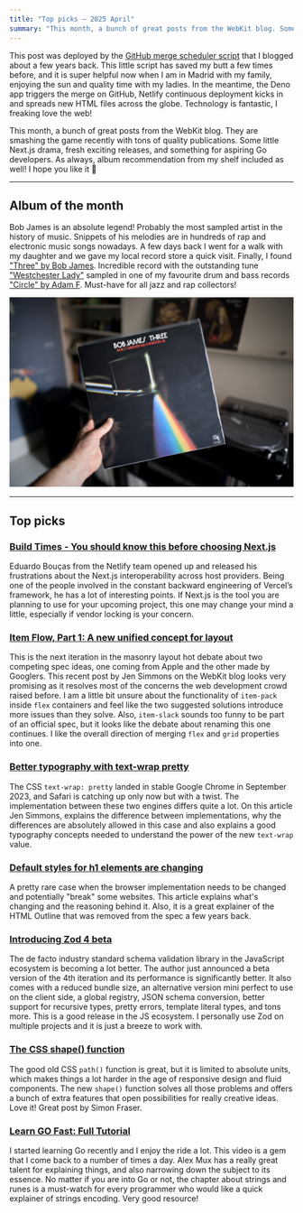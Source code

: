 ```yaml
---
title: "Top picks — 2025 April"
summary: "This month, a bunch of great posts from the WebKit blog. Some little Next.js drama, fresh exciting releases, and something for aspiring Go developers.  I hope you like it 🤗"
---
```


This post was deployed by the [GitHub merge scheduler script](https://pawelgrzybek.com/schedule-a-github-pull-request-merge-using-deno-kv-queues/) that I blogged about a few years back. This little script has saved my butt a few times before, and it is super helpful now when I am in Madrid with my family, enjoying the sun and quality time with my ladies. In the meantime, the Deno app triggers the merge on GitHub, Netlify continuous deployment kicks in and spreads new HTML files across the globe. Technology is fantastic, I freaking love the web!

This month, a bunch of great posts from the WebKit blog. They are smashing the game recently with tons of quality publications. Some little Next.js drama, fresh exciting releases, and something for aspiring Go developers. As always, album recommendation from my shelf included as well! I hope you like it 🤗

---

## Album of the month

Bob James is an absolute legend! Probably the most sampled artist in the history of music. Snippets of his melodies are in hundreds of rap and electronic music songs nowadays. A few days back I went for a walk with my daughter and we gave my local record store a quick visit. Finally, I found ["Three" by Bob James](https://www.discogs.com/release/14585807-Bob-James-Three). Incredible record with the outstanding tune ["Westchester Lady"](https://youtu.be/r0wMGQrWKNw) sampled in one of my favourite drum and bass records ["Circle" by Adam F](https://youtu.be/LDRNYUucKvA). Must-have for all jazz and rap collectors!

![Bob James - Three](bob-james-three.jpg)

---

## Top picks

### [Build Times - You should know this before choosing Next.js](https://eduardoboucas.com/posts/2025-03-25-you-should-know-this-before-choosing-nextjs/)

Eduardo Bouças from the Netlify team opened up and released his frustrations about the Next.js interoperability across host providers. Being one of the people involved in the constant backward engineering of Vercel’s framework, he has a lot of interesting points. If Next.js is the tool you are planning to use for your upcoming project, this one may change your mind a little, especially if vendor locking is your concern.

### [Item Flow, Part 1: A new unified concept for layout](https://webkit.org/blog/16587/item-flow-part-1-a-new-unified-concept-for-layout/)

This is the next iteration in the masonry layout hot debate about two competing spec ideas, one coming from Apple and the other made by Googlers. This recent post by Jen Simmons on the WebKit blog looks very promising as it resolves most of the concerns the web development crowd raised before. I am a little bit unsure about the functionality of `item-pack` inside `flex` containers and feel like the two suggested solutions introduce more issues than they solve. Also, `item-slack` sounds too funny to be part of an official spec, but it looks like the debate about renaming this one continues. I like the overall direction of merging `flex` and `grid` properties into one.

### [Better typography with text-wrap pretty](https://webkit.org/blog/16547/better-typography-with-text-wrap-pretty/)

The CSS `text-wrap: pretty` landed in stable Google Chrome in September 2023, and Safari is catching up only now but with a twist. The implementation between these two engines differs quite a lot. On this article Jen Simmons, explains the difference between implementations, why the differences are absolutely allowed in this case and also explains a good typography concepts needed to understand the power of the new `text-wrap` value.

### [Default styles for h1 elements are changing](https://developer.mozilla.org/en-US/blog/h1-element-styles/)

A pretty rare case when the browser implementation needs to be changed and potentially "break" some websites. This article explains what's changing and the reasoning behind it. Also, it is a great explainer of the HTML Outline that was removed from the spec a few years back.

### [Introducing Zod 4 beta](https://v4.zod.dev/v4)

The de facto industry standard schema validation library in the JavaScript ecosystem is becoming a lot better. The author just announced a beta version of the 4th iteration and its performance is significantly better. It also comes with a reduced bundle size, an alternative version mini perfect to use on the client side, a global registry, JSON schema conversion, better support for recursive types, pretty errors, template literal types, and tons more. This is a good release in the JS ecosystem. I personally use Zod on multiple projects and it is just a breeze to work with.

### [The CSS shape() function](https://webkit.org/blog/16794/the-css-shape-function/)

The good old CSS `path()` function is great, but it is limited to absolute units, which makes things a lot harder in the age of responsive design and fluid components. The new `shape()` function solves all those problems and offers a bunch of extra features that open possibilities for really creative ideas. Love it! Great post by Simon Fraser.

### [Learn GO Fast: Full Tutorial](https://youtu.be/8uiZC0l4Ajw)

I started learning Go recently and I enjoy the ride a lot. This video is a gem that I come back to a number of times a day. Alex Mux has a really great talent for explaining things, and also narrowing down the subject to its essence. No matter if you are into Go or not, the chapter about strings and runes is a must-watch for every programmer who would like a quick explainer of strings encoding. Very good resource!
